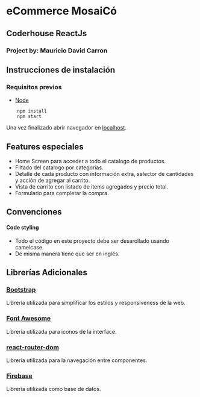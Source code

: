 # eCommerce MosaiCó

## Coderhouse ReactJs

### Project by: Mauricio David Carron

## Instrucciones de instalación

### Requisitos previos

- [Node](https://nodejs.org/es/)

```
	npm install
	npm start
```

Una vez finalizado abrir navegador en [localhost](https://localhost:3000).

## Features especiales

- Home Screen para acceder a todo el catalogo de productos.
- Filtado del catalogo por categorías.
- Detalle de cada producto con información extra, selector de cantidades y acción de agregar al carrito.
- Vista de carrito con listado de items agregados y precio total.
- Formulario para completar la compra.

## Convenciones

#### Code styling

- Todo el código en este proyecto debe ser desarollado usando camelcase.
- De misma manera tiene que ser en inglés.

## Librerías Adicionales

### [Bootstrap](https://getbootstrap.com/)

Librería utilizada para simplificar los estilos y responsiveness de la web.

### [Font Awesome](https://fontawesome.com/)

Librería utilizada para iconos de la interface.

### [react-router-dom](https://reactrouter.com/web/guides/quick-start)

Librería utilizada para la navegación entre componentes.

### [Firebase](https://firebase.google.com/)

Librería utilizada como base de datos.

